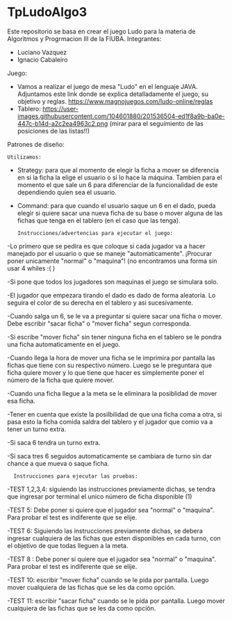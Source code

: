 # TpLudoAlgo3
Este repositorio se basa en crear el juego Ludo para la materia de Algoritmos y Progrmacion III de la FIUBA.
Integrantes: 
- Luciano Vazquez
- Ignacio Cabaleiro


Juego: 

- Vamos a realizar el juego de mesa "Ludo" en el lenguaje JAVA.
  Adjuntamos este link donde se explica detalladamente el juego, su objetivo y reglas.
  https://www.magnojuegos.com/ludo-online/reglas
- Tablero: https://user-images.githubusercontent.com/104601880/201536504-ed1f8a9b-ba0e-447c-b14d-a2c2ea4963c2.png (mirar para el seguimiento de las posiciones de las listas!!)



Patrones de diseño:

    Utilizamos:
    
  - Strategy: para que al momento de elegir la ficha a mover se diferencia en si la ficha la elige el usuario o si lo hace la máquina. Tambien para el momento el que sale un 6 para diferenciar de la funcionalidad de este dependiendo quien sea el usuario.
  
  - Command: para que cuando el usuario saque un 6 en el dado, pueda elegir si quiere sacar una nueva ficha de su base o mover alguna de las fichas que tenga en el           tablero (en el caso que las tenga).



        Instrucciones/advertencias para ejecutar el juego:
  
  -Lo primero que se pedira es que coloque si cada jugador va a hacer manejado por el usuario o que se maneje "automaticamente". ¡Procurar poner unicamente "normal" o "maquina"! (no encontramos una forma sin usar 4 whiles :( ) 

  -Si pone que todos los jugadores son maquinas el juego se simulara solo.
  
  -El jugador que empezara tirando el dado es dado de forma aleatoria. Lo seguira el color de su derecha en el tablero y asi sucesivamente.
  
  -Cuando salga un 6, se le va a preguntar si quiere sacar una ficha o mover. Debe escribir "sacar ficha" o "mover ficha" segun corresponda.
  
  -Si escribe "mover ficha" sin tener ninguna ficha en el tablero se le pondra una ficha automaticamente en el juego.
  
  -Cuando llega la hora de mover una ficha se le imprimira por pantalla las fichas que tiene con su respectivo número. Luego se le preguntara que ficha quiere mover y  lo que tiene que hacer es simplemente poner el número de la ficha que quiere mover.
  
  -Cuando una ficha llegue a la meta se le eliminara la posiblidad de mover esa ficha.
  
  -Tener en cuenta que existe la posilbilidad de que una ficha coma a otra, si pasa esto la ficha comida saldra del tablero y el jugador que comio va a tener un turno extra.
  
  -Si saca 6 tendra un turno extra.
  
  -Si saca tres 6 seguidos automaticamente se cambiara de turno sin dar chance a que mueva o saque ficha.
  


      Instrucciones para ejecutar las pruebas: 

-TEST 1,2,3,4: siguiendo las instrucciones previamente dichas, se tendra que ingresar por terminal el unico número de ficha disponible (1)

-TEST 5: Debe poner si quiere que el jugador sea "normal" o "maquina". Para probar el test es indiferente que se elije.

-TEST 6: Siguiendo las instrucciones previamente dichas, se debera ingresar cualquiera de las fichas que esten disponibles en cada turno, con el objetivo de que todas lleguen a la meta.

-TEST 8 : Debe poner si quiere que el jugador sea "normal" o "maquina". Para probar el test es indiferente que se elije.

-TEST 10: escribir "mover ficha" cuando se le pida por pantalla. Luego mover cualquiera de las fichas que se les da como opción.

-TEST 11: escribir "sacar ficha" cuando se le pida por pantalla. Luego mover cualquiera de las fichas que se les da como opción.


